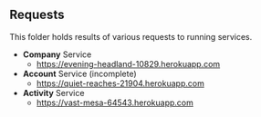 ## Requests

This folder holds results of various requests to running services.

 * **Company** Service
   * https://evening-headland-10829.herokuapp.com
 * **Account** Service (incomplete)
   * https://quiet-reaches-21904.herokuapp.com
 * **Activity** Service
   * https://vast-mesa-64543.herokuapp.com
